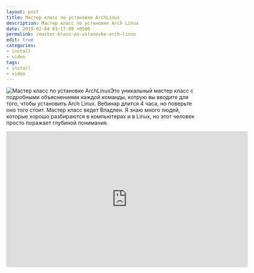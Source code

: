 ```yaml
---
layout: post
title: Мастер класс по установке ArchLinux
description: Мастер класс по установке Arch Linux
date: 2019-02-04 03:17:09 +0500
permalink: /master-klass-po-ustanovke-arch-linux
edit: true
categories: 
- install
- video
tags:
- install
- video
---
```

<p><img alt="Мастер класс по установке ArchLinux" class="post-image rounded" src="https://ordanax.github.io/img/master-klass-po-ustanovke-arch-linux.png" />Это уникальный мастер класс с подробными объяснениями каждой команды, котрую вы вводите для того, чтобы установить Arch Linux. Вебинар длится 4 часа, но поверьте оно того стоит. Мастер класс ведет Владлен. Я знаю много людей, которые хорошо разбираются в компьютерах и в Linux, но этот человек просто поражает глубиной понимания. </p>

<div class="embed-responsive embed-responsive-16by9">
    <iframe frameborder="0" height="360" src="https://www.youtube.com/embed/kTtzbPyD21M?rel=0" width="640"></iframe>
</div>
